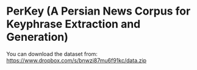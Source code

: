 # PerKey (A Persian News Corpus for Keyphrase Extraction and Generation)

You can download the dataset from: https://www.dropbox.com/s/bnwzi87mu6f91kc/data.zip
